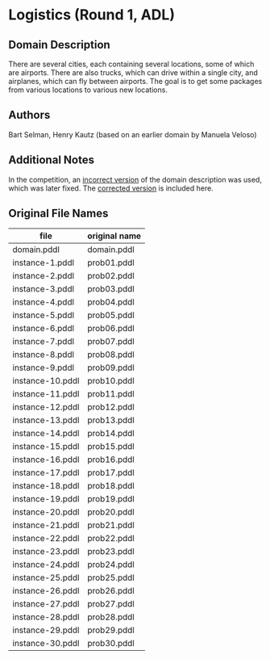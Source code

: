 # Logistics (Round 1, ADL)

## Domain Description

There are several cities, each containing several locations, some of which are airports.
There are also trucks, which can drive within a single city, and airplanes, which can fly between airports.
The goal is to get some packages from various locations to various new locations.

## Authors

Bart Selman, Henry Kautz (based on an earlier domain by Manuela Veloso)

## Additional Notes

In the competition, an [incorrect version][1] of the domain description was used, which was later fixed.
The [corrected version][2] is included here.

## Original File Names

| file             | original name |
|------------------|---------------|
| domain.pddl      | domain.pddl   |
| instance-1.pddl  | prob01.pddl   |
| instance-2.pddl  | prob02.pddl   |
| instance-3.pddl  | prob03.pddl   |
| instance-4.pddl  | prob04.pddl   |
| instance-5.pddl  | prob05.pddl   |
| instance-6.pddl  | prob06.pddl   |
| instance-7.pddl  | prob07.pddl   |
| instance-8.pddl  | prob08.pddl   |
| instance-9.pddl  | prob09.pddl   |
| instance-10.pddl | prob10.pddl   |
| instance-11.pddl | prob11.pddl   |
| instance-12.pddl | prob12.pddl   |
| instance-13.pddl | prob13.pddl   |
| instance-14.pddl | prob14.pddl   |
| instance-15.pddl | prob15.pddl   |
| instance-16.pddl | prob16.pddl   |
| instance-17.pddl | prob17.pddl   |
| instance-18.pddl | prob18.pddl   |
| instance-19.pddl | prob19.pddl   |
| instance-20.pddl | prob20.pddl   |
| instance-21.pddl | prob21.pddl   |
| instance-22.pddl | prob22.pddl   |
| instance-23.pddl | prob23.pddl   |
| instance-24.pddl | prob24.pddl   |
| instance-25.pddl | prob25.pddl   |
| instance-26.pddl | prob26.pddl   |
| instance-27.pddl | prob27.pddl   |
| instance-28.pddl | prob28.pddl   |
| instance-29.pddl | prob29.pddl   |
| instance-30.pddl | prob30.pddl   |




[1]:additional-notes/domain-incorrect.pddl
[2]:domain.pddl
